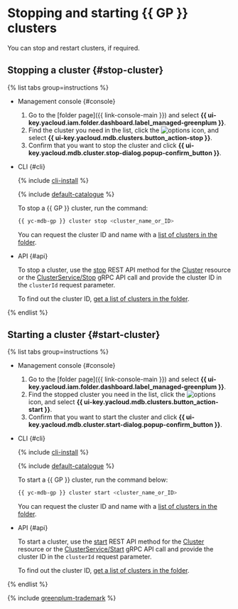 # Stopping and starting {{ GP }} clusters

You can stop and restart clusters, if required.

## Stopping a cluster {#stop-cluster}

{% list tabs group=instructions %}

- Management console {#console}

   1. Go to the [folder page]({{ link-console-main }}) and select **{{ ui-key.yacloud.iam.folder.dashboard.label_managed-greenplum }}**.
   1. Find the cluster you need in the list, click the ![options](../../_assets/console-icons/ellipsis.svg) icon, and select **{{ ui-key.yacloud.mdb.clusters.button_action-stop }}**.
   1. Confirm that you want to stop the cluster and click **{{ ui-key.yacloud.mdb.cluster.stop-dialog.popup-confirm_button }}**.

- CLI {#cli}

   {% include [cli-install](../../_includes/cli-install.md) %}

   {% include [default-catalogue](../../_includes/default-catalogue.md) %}

   To stop a {{ GP }} cluster, run the command:

   ```bash
   {{ yc-mdb-gp }} cluster stop <cluster_name_or_ID>
   ```

   You can request the cluster ID and name with a [list of clusters in the folder](cluster-list.md#list-clusters).

- API {#api}

   To stop a cluster, use the [stop](../api-ref/Cluster/stop.md) REST API method for the [Cluster](../api-ref/Cluster/index.md) resource or the [ClusterService/Stop](../api-ref/grpc/cluster_service.md#Stop) gRPC API call and provide the cluster ID in the `clusterId` request parameter.

   To find out the cluster ID, [get a list of clusters in the folder](cluster-list.md#list-clusters).

{% endlist %}

## Starting a cluster {#start-cluster}

{% list tabs group=instructions %}

- Management console {#console}

   1. Go to the [folder page]({{ link-console-main }}) and select **{{ ui-key.yacloud.iam.folder.dashboard.label_managed-greenplum }}**.
   1. Find the stopped cluster you need in the list, click the ![options](../../_assets/console-icons/ellipsis.svg) icon, and select **{{ ui-key.yacloud.mdb.clusters.button_action-start }}**.
   1. Confirm that you want to start the cluster and click **{{ ui-key.yacloud.mdb.cluster.start-dialog.popup-confirm_button }}**.

- CLI {#cli}

   {% include [cli-install](../../_includes/cli-install.md) %}

   {% include [default-catalogue](../../_includes/default-catalogue.md) %}

   To start a {{ GP }} cluster, run the command below:

   ```bash
   {{ yc-mdb-gp }} cluster start <cluster_name_or_ID>
   ```

   You can request the cluster ID and name with a [list of clusters in the folder](cluster-list.md#list-clusters).

- API {#api}

   To start a cluster, use the [start](../api-ref/Cluster/start.md) REST API method for the [Cluster](../api-ref/Cluster/index.md) resource or the [ClusterService/Start](../api-ref/grpc/cluster_service.md#Start) gRPC API call and provide the cluster ID in the `clusterId` request parameter.

   To find out the cluster ID, [get a list of clusters in the folder](cluster-list.md#list-clusters).

{% endlist %}

{% include [greenplum-trademark](../../_includes/mdb/mgp/trademark.md) %}
